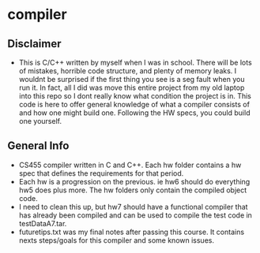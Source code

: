 # compiler

## Disclaimer

* This is C/C++ written by myself when I was in school. There will be lots of mistakes, horrible code structure, and plenty of memory leaks. I wouldnt be surprised if the first thing you see is a seg fault when you run it. In fact, all I did was move this entire project from my old laptop into this repo so I dont really know what condition the project is in. This code is here to offer general knowledge of what a compiler consists of and how one might build one. Following the HW specs, you could build one yourself.

## General Info

* CS455 compiler written in C and C++. Each hw folder contains a hw spec that defines the requirements for that period.
* Each hw is a progression on the previous. ie hw6 should do everything hw5 does plus more. The hw folders only contain the compiled object code.
* I need to clean this up, but hw7 should have a functional compiler that has already been compiled and can be used to compile the test code in testDataA7.tar.
* futuretips.txt was my final notes after passing this course. It contains nexts steps/goals for this compiler and some known issues.
